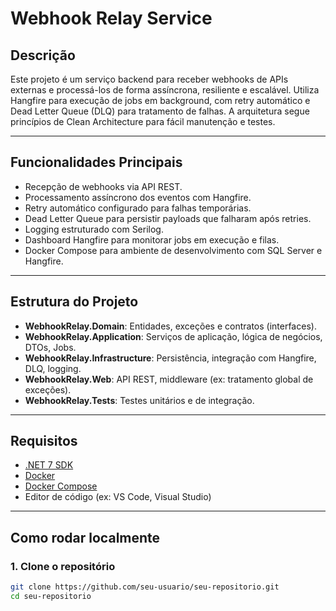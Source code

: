 # Webhook Relay Service

## Descrição

Este projeto é um serviço backend para receber webhooks de APIs externas e processá-los de forma assíncrona, resiliente e escalável. Utiliza Hangfire para execução de jobs em background, com retry automático e Dead Letter Queue (DLQ) para tratamento de falhas. A arquitetura segue princípios de Clean Architecture para fácil manutenção e testes.

---

## Funcionalidades Principais

- Recepção de webhooks via API REST.
- Processamento assíncrono dos eventos com Hangfire.
- Retry automático configurado para falhas temporárias.
- Dead Letter Queue para persistir payloads que falharam após retries.
- Logging estruturado com Serilog.
- Dashboard Hangfire para monitorar jobs em execução e filas.
- Docker Compose para ambiente de desenvolvimento com SQL Server e Hangfire.

---

## Estrutura do Projeto

- **WebhookRelay.Domain**: Entidades, exceções e contratos (interfaces).
- **WebhookRelay.Application**: Serviços de aplicação, lógica de negócios, DTOs, Jobs.
- **WebhookRelay.Infrastructure**: Persistência, integração com Hangfire, DLQ, logging.
- **WebhookRelay.Web**: API REST, middleware (ex: tratamento global de exceções).
- **WebhookRelay.Tests**: Testes unitários e de integração.

---

## Requisitos

- [.NET 7 SDK](https://dotnet.microsoft.com/en-us/download/dotnet/7.0)
- [Docker](https://docs.docker.com/get-docker/)
- [Docker Compose](https://docs.docker.com/compose/install/)
- Editor de código (ex: VS Code, Visual Studio)

---

## Como rodar localmente

### 1. Clone o repositório

```bash
git clone https://github.com/seu-usuario/seu-repositorio.git
cd seu-repositorio
